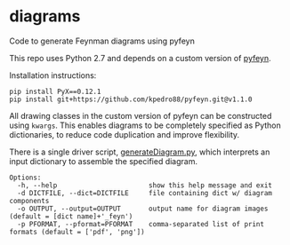 # diagrams
Code to generate Feynman diagrams using pyfeyn

This repo uses Python 2.7 and depends on a custom version of [pyfeyn](https://github.com/kpedro88/pyfeyn).

Installation instructions:
```
pip install PyX==0.12.1
pip install git+https://github.com/kpedro88/pyfeyn.git@v1.1.0
```

All drawing classes in the custom version of pyfeyn can be constructed using `kwargs`.
This enables diagrams to be completely specified as Python dictionaries, to reduce code duplication and improve flexibility.

There is a single driver script, [generateDiagram.py](./generateDiagram.py), which interprets an input dictionary to assemble the specified diagram.
```
Options:
  -h, --help                       show this help message and exit
  -d DICTFILE, --dict=DICTFILE     file containing dict w/ diagram components
  -o OUTPUT, --output=OUTPUT       output name for diagram images (default = [dict name]+'_feyn')
  -p PFORMAT, --pformat=PFORMAT    comma-separated list of print formats (default = ['pdf', 'png'])
```
